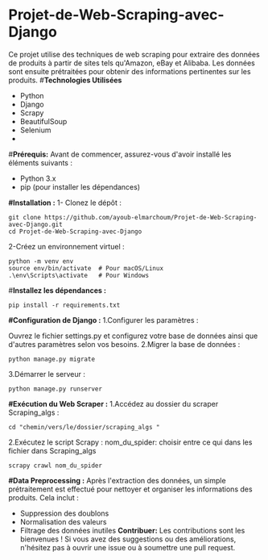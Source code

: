 # Projet-de-Web-Scraping-avec-Django
Ce projet utilise des techniques de web scraping pour extraire des données de produits à partir de sites tels qu'Amazon, eBay et Alibaba. Les données sont ensuite prétraitées pour obtenir des informations pertinentes sur les produits.
#**Technologies Utilisées**
  - Python
  - Django
  - Scrapy
  - BeautifulSoup
  - Selenium
  - 
#**Prérequis:**
Avant de commencer, assurez-vous d'avoir installé les éléments suivants :
  - Python 3.x
  - pip (pour installer les dépendances)

**#Installation :**
1- Clonez le dépôt :
```
git clone https://github.com/ayoub-elmarchoum/Projet-de-Web-Scraping-avec-Django.git
cd Projet-de-Web-Scraping-avec-Django
```
2-Créez un environnement virtuel :
```
python -m venv env
source env/bin/activate  # Pour macOS/Linux
.\env\Scripts\activate   # Pour Windows
```
#**Installez les dépendances :**
```
pip install -r requirements.txt
```

**#Configuration de Django :**
1.Configurer les paramètres :

Ouvrez le fichier settings.py et configurez votre base de données ainsi que d'autres paramètres selon vos besoins.
2.Migrer la base de données :
```
python manage.py migrate
```
3.Démarrer le serveur :
```
python manage.py runserver
```
**#Exécution du Web Scraper :**
1.Accédez au dossier du scraper Scraping_algs :
```
cd "chemin/vers/le/dossier/scraping_algs "
```
2.Exécutez le script Scrapy :
nom_du_spider: choisir entre ce qui dans les fichier dans Scraping_algs
```
scrapy crawl nom_du_spider 
```
**#Data Preprocessing :**
Après l'extraction des données, un simple prétraitement est effectué pour nettoyer et organiser les informations des produits. Cela inclut :

  - Suppression des doublons
  - Normalisation des valeurs
  - Filtrage des données inutiles
**Contribuer:**
Les contributions sont les bienvenues ! Si vous avez des suggestions ou des améliorations, n'hésitez pas à ouvrir une issue ou à soumettre une pull request.













